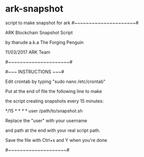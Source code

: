 # ark-snapshot
script to make snapshot for ark
#~~~~~~~~~~~~~~~~~~~~~#

ARK Blockchain Snapshot Script

by tharude a.k.a The Forging Penguin

11/03/2017 ARK Team

#~~~~~~~~~~~~~~~~~~~~~#

#~~~ INSTRUCTIONS ~~~#

Edit crontab by typing "sudo nano /etc/crontab"

Put at the end of file the following line to make

the script creating snapshots every 15 minutes:

*/15 * * * * user /path/to/snapshot.sh

Replace the "user" with your username

and path at the end with your real script path.

Save the file with Ctrl+x and Y when you're done

#~~~~~~~~~~~~~~~~~~~~#
